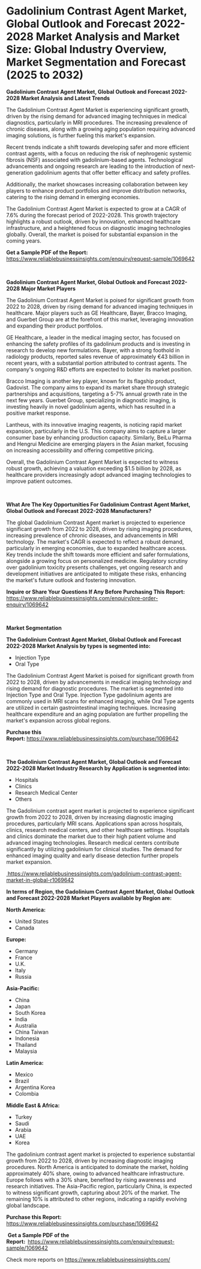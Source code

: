 <p><h1>Gadolinium Contrast Agent Market, Global Outlook and Forecast 2022-2028 Market Analysis and Market Size: Global Industry Overview, Market Segmentation and Forecast (2025 to 2032)</h1></p><p><strong>Gadolinium Contrast Agent Market, Global Outlook and Forecast 2022-2028 Market Analysis and Latest Trends</strong></p>
<p><p>The Gadolinium Contrast Agent Market is experiencing significant growth, driven by the rising demand for advanced imaging techniques in medical diagnostics, particularly in MRI procedures. The increasing prevalence of chronic diseases, along with a growing aging population requiring advanced imaging solutions, is further fueling this market's expansion. </p><p>Recent trends indicate a shift towards developing safer and more efficient contrast agents, with a focus on reducing the risk of nephrogenic systemic fibrosis (NSF) associated with gadolinium-based agents. Technological advancements and ongoing research are leading to the introduction of next-generation gadolinium agents that offer better efficacy and safety profiles. </p><p>Additionally, the market showcases increasing collaboration between key players to enhance product portfolios and improve distribution networks, catering to the rising demand in emerging economies. </p><p>The Gadolinium Contrast Agent Market is expected to grow at a CAGR of 7.6% during the forecast period of 2022-2028. This growth trajectory highlights a robust outlook, driven by innovation, enhanced healthcare infrastructure, and a heightened focus on diagnostic imaging technologies globally. Overall, the market is poised for substantial expansion in the coming years.</p></p>
<p><strong>Get a Sample PDF of the Report:&nbsp;</strong> <a href="https://www.reliablebusinessinsights.com/enquiry/request-sample/1069642?utm_campaign=2289&utm_medium=2&utm_source=Github&utm_content=ia&utm_term=21032025&utm_id=gadolinium-contrast-agent-market-global-outlook-and-forecast-2022-2028">https://www.reliablebusinessinsights.com/enquiry/request-sample/1069642</a></p>
<p>&nbsp;</p>
<p><strong>Gadolinium Contrast Agent Market, Global Outlook and Forecast 2022-2028 Major Market Players</strong></p>
<p><p>The Gadolinium Contrast Agent Market is poised for significant growth from 2022 to 2028, driven by rising demand for advanced imaging techniques in healthcare. Major players such as GE Healthcare, Bayer, Bracco Imaging, and Guerbet Group are at the forefront of this market, leveraging innovation and expanding their product portfolios.</p><p>GE Healthcare, a leader in the medical imaging sector, has focused on enhancing the safety profiles of its gadolinium products and is investing in research to develop new formulations. Bayer, with a strong foothold in radiology products, reported sales revenue of approximately €43 billion in recent years, with a substantial portion attributed to contrast agents. The company's ongoing R&D efforts are expected to bolster its market position.</p><p>Bracco Imaging is another key player, known for its flagship product, Gadovist. The company aims to expand its market share through strategic partnerships and acquisitions, targeting a 5-7% annual growth rate in the next few years. Guerbet Group, specializing in diagnostic imaging, is investing heavily in novel gadolinium agents, which has resulted in a positive market response.</p><p>Lantheus, with its innovative imaging reagents, is noticing rapid market expansion, particularly in the U.S. This company aims to capture a larger consumer base by enhancing production capacity. Similarly, BeiLu Pharma and Hengrui Medicine are emerging players in the Asian market, focusing on increasing accessibility and offering competitive pricing.</p><p>Overall, the Gadolinium Contrast Agent Market is expected to witness robust growth, achieving a valuation exceeding $1.5 billion by 2028, as healthcare providers increasingly adopt advanced imaging technologies to improve patient outcomes.</p></p>
<p>&nbsp;</p>
<p><strong>What Are The Key Opportunities For Gadolinium Contrast Agent Market, Global Outlook and Forecast 2022-2028 Manufacturers?</strong></p>
<p><p>The global Gadolinium Contrast Agent market is projected to experience significant growth from 2022 to 2028, driven by rising imaging procedures, increasing prevalence of chronic diseases, and advancements in MRI technology. The market's CAGR is expected to reflect a robust demand, particularly in emerging economies, due to expanded healthcare access. Key trends include the shift towards more efficient and safer formulations, alongside a growing focus on personalized medicine. Regulatory scrutiny over gadolinium toxicity presents challenges, yet ongoing research and development initiatives are anticipated to mitigate these risks, enhancing the market's future outlook and fostering innovation.</p></p>
<p><strong>Inquire or Share Your Questions If Any Before Purchasing This Report:</strong> <a href="https://www.reliablebusinessinsights.com/enquiry/pre-order-enquiry/1069642?utm_campaign=2289&utm_medium=2&utm_source=Github&utm_content=ia&utm_term=21032025&utm_id=gadolinium-contrast-agent-market-global-outlook-and-forecast-2022-2028">https://www.reliablebusinessinsights.com/enquiry/pre-order-enquiry/1069642</a></p>
<p>&nbsp;</p>
<p><strong>Market Segmentation</strong></p>
<p><strong>The Gadolinium Contrast Agent Market, Global Outlook and Forecast 2022-2028 Market Analysis by types is segmented into:</strong></p>
<p><ul><li>Injection Type</li><li>Oral Type</li></ul></p>
<p><p>The Gadolinium Contrast Agent Market is poised for significant growth from 2022 to 2028, driven by advancements in medical imaging technology and rising demand for diagnostic procedures. The market is segmented into Injection Type and Oral Type. Injection Type gadolinium agents are commonly used in MRI scans for enhanced imaging, while Oral Type agents are utilized in certain gastrointestinal imaging techniques. Increasing healthcare expenditure and an aging population are further propelling the market's expansion across global regions.</p></p>
<p><strong>Purchase this Report:&nbsp;</strong><a href="https://www.reliablebusinessinsights.com/purchase/1069642?utm_campaign=2289&utm_medium=2&utm_source=Github&utm_content=ia&utm_term=21032025&utm_id=gadolinium-contrast-agent-market-global-outlook-and-forecast-2022-2028">https://www.reliablebusinessinsights.com/purchase/1069642</a></p>
<p>&nbsp;</p>
<p><strong>The Gadolinium Contrast Agent Market, Global Outlook and Forecast 2022-2028 Market Industry Research by Application is segmented into:</strong></p>
<p><ul><li>Hospitals</li><li>Clinics</li><li>Research Medical Center</li><li>Others</li></ul></p>
<p><p>The Gadolinium contrast agent market is projected to experience significant growth from 2022 to 2028, driven by increasing diagnostic imaging procedures, particularly MRI scans. Applications span across hospitals, clinics, research medical centers, and other healthcare settings. Hospitals and clinics dominate the market due to their high patient volume and advanced imaging technologies. Research medical centers contribute significantly by utilizing gadolinium for clinical studies. The demand for enhanced imaging quality and early disease detection further propels market expansion.</p></p>
<p><a href="https://www.reliablebusinessinsights.com/gadolinium-contrast-agent-market-in-global-r1069642?utm_campaign=2289&utm_medium=2&utm_source=Github&utm_content=ia&utm_term=21032025&utm_id=gadolinium-contrast-agent-market-global-outlook-and-forecast-2022-2028">&nbsp;https://www.reliablebusinessinsights.com/gadolinium-contrast-agent-market-in-global-r1069642</a></p>
<p><strong>In terms of Region, the Gadolinium Contrast Agent Market, Global Outlook and Forecast 2022-2028 Market Players available by Region are:</strong></p>
<p>
    <p> <strong> North America: </strong>
        <ul>
            <li>United States</li>
            <li>Canada</li>
        </ul>
        </p> 
    <p> <strong> Europe: </strong>
        <ul>
            <li>Germany</li>
            <li>France</li>
            <li>U.K.</li>
            <li>Italy</li>
            <li>Russia</li>
        </ul>
        </p> 
    <p> <strong> Asia-Pacific: </strong>
        <ul>
            <li>China</li>
            <li>Japan</li>
            <li>South Korea</li>
            <li>India</li>
            <li>Australia</li>
            <li>China Taiwan</li>
            <li>Indonesia</li>
            <li>Thailand</li>
            <li>Malaysia</li>
        </ul>
        </p> 
    <p> <strong> Latin America: </strong>
        <ul>
            <li>Mexico</li>
            <li>Brazil</li>
            <li>Argentina Korea</li>
            <li>Colombia</li>
        </ul>
        </p> 
    <p> <strong> Middle East & Africa: </strong>
        <ul>
            <li>Turkey</li>
            <li>Saudi</li>
            <li>Arabia</li>
            <li>UAE</li>
            <li>Korea</li>
        </ul>
    </p>
    </p>
<p><p>The gadolinium contrast agent market is projected to experience substantial growth from 2022 to 2028, driven by increasing diagnostic imaging procedures. North America is anticipated to dominate the market, holding approximately 40% share, owing to advanced healthcare infrastructure. Europe follows with a 30% share, benefited by rising awareness and research initiatives. The Asia-Pacific region, particularly China, is expected to witness significant growth, capturing about 20% of the market. The remaining 10% is attributed to other regions, indicating a rapidly evolving global landscape.</p></p>
<p><strong>Purchase this Report: </strong><a href="https://www.reliablebusinessinsights.com/purchase/1069642?utm_campaign=2289&utm_medium=2&utm_source=Github&utm_content=ia&utm_term=21032025&utm_id=gadolinium-contrast-agent-market-global-outlook-and-forecast-2022-2028">https://www.reliablebusinessinsights.com/purchase/1069642</a></p>
<p>&nbsp;<strong>Get a Sample PDF of the Report:&nbsp;&nbsp;</strong><a href="https://www.reliablebusinessinsights.com/enquiry/request-sample/1069642?utm_campaign=2289&utm_medium=2&utm_source=Github&utm_content=ia&utm_term=21032025&utm_id=gadolinium-contrast-agent-market-global-outlook-and-forecast-2022-2028">https://www.reliablebusinessinsights.com/enquiry/request-sample/1069642</a></p>
<p><strong></strong></p>
<p>Check more reports on <a href="https://www.reliablebusinessinsights.com/?utm_campaign=2289&utm_medium=2&utm_source=Github&utm_content=ia&utm_term=21032025&utm_id=gadolinium-contrast-agent-market-global-outlook-and-forecast-2022-2028">https://www.reliablebusinessinsights.com/</a></p>